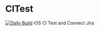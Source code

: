# CITest
[![Daily Build](https://github.com/wooky83/CITest/actions/workflows/daily_build.yml/badge.svg)](https://github.com/wooky83/CITest/actions/workflows/daily_build.yml)
iOS CI Test and Connect Jira
